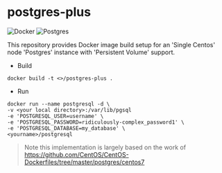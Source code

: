 # postgres-plus

![Docker](https://img.shields.io/badge/platform-docker-brightgreen.svg)
![Postgres](https://img.shields.io/badge/software-Postgres-brightgreen.svg)

This repository provides Docker image build setup for an 'Single Centos' node 'Postgres' instance with 'Persistent Volume' support. 

- Build

```
docker build -t <>/postgres-plus .
```

- Run

```
docker run --name postgresql -d \
-v <your local directory>:/var/lib/pgsql
-e 'POSTGRESQL_USER=username' \
-e 'POSTGRESQL_PASSWORD=ridiculously-complex_password1' \
-e 'POSTGRESQL_DATABASE=my_database' \
<yourname>/postgresql
```

> Note this implementation is largely based on the work of https://github.com/CentOS/CentOS-Dockerfiles/tree/master/postgres/centos7
